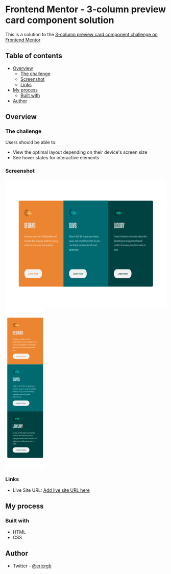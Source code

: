# Frontend Mentor - 3-column preview card component solution

This is a solution to the [3-column preview card component challenge on Frontend Mentor](https://www.frontendmentor.io/challenges/3column-preview-card-component-pH92eAR2-)

## Table of contents

- [Overview](#overview)
  - [The challenge](#the-challenge)
  - [Screenshot](#screenshot)
  - [Links](#links)
- [My process](#my-process)
  - [Built with](#built-with)
- [Author](#author)

## Overview

### The challenge

Users should be able to:

- View the optimal layout depending on their device's screen size
- See hover states for interactive elements

### Screenshot

<img src="screenshots/desktop.png" height=400>
<img src="screenshots/mobile.png" height=500>

### Links

- Live Site URL: [Add live site URL here](https://your-live-site-url.com)

## My process

### Built with

- HTML
- CSS

## Author

- Twitter - [@ericrgb](https://www.twitter.com/ericrgb)
